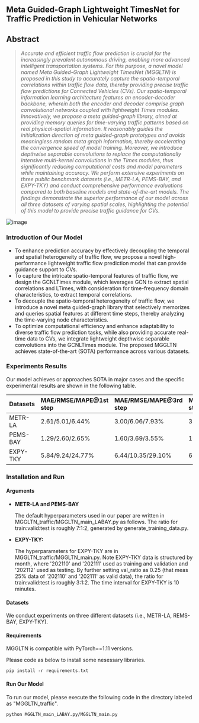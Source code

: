 ## Meta Guided-Graph Lightweight TimesNet for Traffic Prediction in Vehicular Networks

## Abstract
> *Accurate and efficient traffic flow prediction is crucial for the increasingly prevalent autonomous driving, enabling more advanced intelligent transportation systems. For this purpose, a novel model named Meta Guided-Graph Lightweight TimesNet (MGGLTN) is proposed in this study to accurately capture the spatio-temporal correlations within traffic flow data, thereby providing precise traffic flow predictions for Connected Vehicles (CVs). Our spatio-temporal information learning architecture features an encoder-decoder backbone, wherein both the encoder and decoder comprise graph convolutional networks coupled with lightweight Times modules. Innovatively, we propose a meta guided-graph library, aimed at providing memory queries for time-varying traffic patterns based on real physical-spatial information. It reasonably guides the initialization direction of meta guided-graph prototypes and avoids meaningless random meta graph information, thereby accelerating the convergence speed of model training. Moreover, we introduce depthwise separable convolutions to replace the computationally intensive multi-kernel convolutions in the Times modules, thus significantly reducing computational costs and model parameters while maintaining accuracy. We perform extensive experiments on three public benchmark datasets (i.e., METR-LA, PEMS-BAY, and EXPY-TKY) and conduct comprehensive performance evaluations compared to both baseline models and state-of-the-art models. The findings demonstrate the superior performance of our model across all three datasets of varying spatial scales, highlighting the potential of this model to provide precise traffic guidance for CVs.*
> 
![image](https://github.com/lishijie15/MGGLTN/blob/f91be1c54a32c4f761f7ddf97dcc2599b91de3cb/pictures/overall.png)
> 
### Introduction of Our Model

* To enhance prediction accuracy by effectively decoupling the temporal and spatial heterogeneity of traffic flow, we propose a novel high-performance lightweight traffic flow prediction model that can provide guidance support to CVs.
* To capture the intricate spatio-temporal features of traffic flow, we design the GCNLTimes module, which leverages GCN to extract spatial correlations and LTimes, with consideration for time-frequency domain characteristics, to extract temporal correlations.
* To decouple the spatio-temporal heterogeneity of traffic flow, we introduce a novel meta guided-graph library that selectively memorizes and queries spatial features at different time steps, thereby analyzing the time-varying node characteristics.
* To optimize computational efficiency and enhance adaptability to diverse traffic flow prediction tasks, while also providing accurate real-time data to CVs, we integrate lightweight depthwise separable convolutions into the GCNLTimes module. The proposed MGGLTN achieves state-of-the-art (SOTA) performance across various datasets.


### Experiments Results

 Our model achieves or approaches SOTA in major cases and the specific experimental results are shown in the following table.

| Datasets | MAE/RMSE/MAPE@1st step | MAE/RMSE/MAPE@3rd step | MAE/RMSE/MAPE@6th step |
| :------- | :--------------------- | :--------------------- | :--------------------- |
| METR-LA  | 2.61/5.01/6.44%                 | 3.00/6.06/7.93%        | 3.49/7.30/9.60%         |
| PEMS-BAY | 1.29/2.60/2.65%                 | 1.60/3.69/3.55%        | 1.90/4.46/4.50%        |
| EXPY-TKY | 5.84/9.24/24.77%                 | 6.44/10.35/29.10%      | 6.80/10.97/31.19%      |



### Installation and Run

#### Arguments

- **METR-LA and PEMS-BAY**

  The default hyperparameters used in our paper are written in MGGLTN_traffic/MGGLTN_main_LABAY.py as follows.
  The ratio for train:valid:test is roughly 7:1:2, generated by generate_training_data.py. 

- **EXPY-TKY:**

  The hyperparameters for EXPY-TKY are in MGGLTN_traffic/MGGLTN_main.py. Note EXPY-TKY data is structured by month, where '202110' and '202111' used as training and validation and '202112' used as testing. By further setting val_ratio as 0.25 (that meas 25% data of '202110' and '202111' as valid data), the ratio for train:valid:test is roughly 3:1:2. The time interval for EXPY-TKY is 10 minutes. </br>



#### Datasets

We conduct experiments on three different datasets (i.e., METR-LA, REMS-BAY, EXPY-TKY).



#### Requirements

MGGLTN is compatible with PyTorch==1.11 versions.

Please code as below to install some nesessary libraries.

```
pip install -r requirements.txt
```


#### Run Our Model

To run our model, please execute the following code in the directory labeled as "MGGLTN_traffic".

```
python MGGLTN_main_LABAY.py/MGGLTN_main.py 
```


